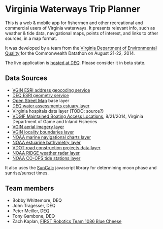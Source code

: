 Virginia Waterways Trip Planner
===============================

This is a web & mobile app for fishermen and other recreational and commercial users of Virginia waterways. It presents
relevant info, such as weather & tide data, navigational maps, points of interest, and links to other sources, in a map
format.

It was developed by a team from the [Virginia Department of Environmental Quality](http://www.deq.virginia.gov/) for the Commonwealth Datathon on August
21-22, 2014.

The live application is [hosted at DEQ](http://nodedevl.deq.virginia.gov/map/). Please consider it in beta state.

Data Sources
------------

* [VGIN ESRI address geocoding service](http://gismaps.vita.virginia.gov/arcgis/rest/services/Geocoding)
* [DEQ ESRI geometry service](http://www.deq.virginia.gov/arcgis/rest/services/Utilities/Geometry/GeometryServer)
* [Open Street Map](http://www.openstreetmap.org/) base layer
* [DEQ water assessments estuary layer](http://www.deq.virginia.gov/connectwithdeq/vegis/vegisdatasets.aspx)
* Virginia hospitals data layer (TODO: source?)
* [VDGIF Maintained Boating Access Locations](http://www.dgif.virginia.gov/boating/access/), 8/21/2014, Virginia Department of Game and Inland Fisheries
* [VGIN aerial imagery layer](http://gismaps.vita.virginia.gov/arcgis/rest/services/MostRecentImagery)
* [VGIN locality boundaries layer](http://gismaps.vita.virginia.gov/arcgis/rest/services/VA_Base_layers/Virginia_Localities/MapServer)
* [NOAA marine navigational charts layer](http://egisws02.nos.noaa.gov/ArcGIS/rest/services/RNC/NOAA_RNC/ImageServer)
* [NOAA estuarine bathymetry layer](http://egisws02.nos.noaa.gov/ArcGIS/rest/services/Estuarine_Bathymetry/NOAA_Estuarine_Bathymetry/MapServer)
* [VDOT road construction projects data layer](http://gis.vdot.virginia.gov/arcgis/rest/services/varoads/VARoads/FeatureServer)
* [NOAA RIDGE weather radar layer](http://gis.srh.noaa.gov/arcgis/rest/services/RIDGERadar/MapServer)
* [NOAA CO-OPS tide stations layer](http://tidesandcurrents.noaa.gov/googleearth.html)

It also uses the [SunCalc](https://github.com/mourner/suncalc) javascript library for determining moon phase and
sunrise/sunset times.

Team members
------------

* Bobby Whittemore, DEQ
* John Tragesser, DEQ
* Peter Meiller, DEQ
* Tony Gambone, DEQ
* Zach Kaplan, [FIRST Robotics Team 1086 Blue Cheese](http://www.bluecheese1086.org/)

